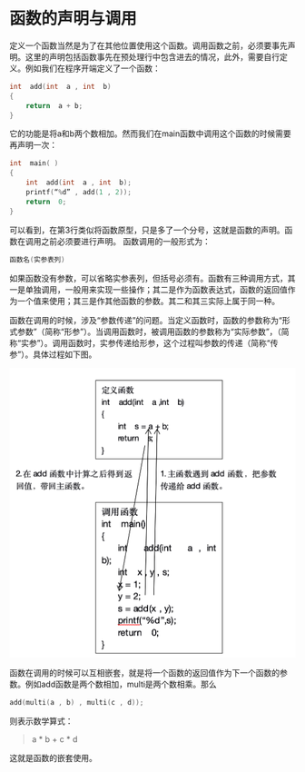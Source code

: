 # 函数的声明与调用
定义一个函数当然是为了在其他位置使用这个函数。调用函数之前，必须要事先声明。这里的声明包括函数事先在预处理行中包含进去的情况，此外，需要自行定义。例如我们在程序开端定义了一个函数：

```c
int  add(int  a , int  b)
{
    return  a + b;
}
```

它的功能是将a和b两个数相加。然而我们在main函数中调用这个函数的时候需要再声明一次：

```c	
int  main( )
{
    int  add(int  a , int  b);
    printf(“%d” , add(1 , 2));
    return  0;
}
```

可以看到，在第3行类似将函数原型，只是多了一个分号，这就是函数的声明。函数在调用之前必须要进行声明。
函数调用的一般形式为：

```c
函数名(实参表列)
```

如果函数没有参数，可以省略实参表列，但括号必须有。函数有三种调用方式，其一是单独调用，一般用来实现一些操作；其二是作为函数表达式，函数的返回值作为一个值来使用；其三是作其他函数的参数。其二和其三实际上属于同一种。

函数在调用的时候，涉及“参数传递”的问题。当定义函数时，函数的参数称为“形式参数”（简称“形参”）。当调用函数时，被调用函数的参数称为“实际参数”，（简称“实参”）。调用函数时，实参传递给形参，这个过程叫参数的传递（简称“传参”）。具体过程如下图。

![](/source/1.0/img/4-1.png)


函数在调用的时候可以互相嵌套，就是将一个函数的返回值作为下一个函数的参数。例如add函数是两个数相加，multi是两个数相乘。那么

```c
add(multi(a , b) , multi(c , d));
```
则表示数学算式：
	
> a * b + c * d
	
这就是函数的嵌套使用。